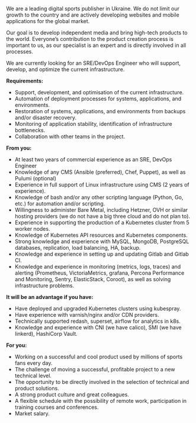 We are a leading digital sports publisher in Ukraine. We do not limit our
growth to the country and are actively developing websites and mobile
applications for the global market.

Our goal is to develop independent media and bring high-tech products to the
world. Everyone’s contribution to the product creation process is important to
us, as our specialist is an expert and is directly involved in all processes.

We are currently looking for an SRE/DevOps Engineer who will support, develop,
and optimize the current infrastructure.

**Requirements:**

  * Support, development, and optimisation of the current infrastructure.
  * Automation of deployment processes for systems, applications, and environments.
  * Restoration of systems, applications, and environments from backups and/or disaster recovery.
  * Monitoring of application stability, identification of infrastructure bottlenecks.
  * Collaboration with other teams in the project.

**From you:**

  * At least two years of commercial experience as an SRE, DevOps Engineer 
  * Knowledge of any CMS (Ansible (preferred), Chef, Puppet), as well as Pulumi (optional)
  * Experience in full support of Linux infrastructure using CMS (2 years of experience).
  * Knowledge of bash and/or any other scripting language (Python, Go, etc.) for automation and/or scripting. 
  * Willingness to administer Bare Metal, including Hetzner, OVH or similar hosting providers (we do not have a big three cloud and do not plan to).
  * Experience in supporting the production of a Kubernetes cluster from 5 worker nodes.
  * Knowledge of Kubernetes API resources and Kubernetes components. 
  * Strong knowledge and experience with MySQL, MongoDB, PostgreSQL databases, replication, load balancing, HA, backup.
  * Knowledge and experience in setting up and updating Gitlab and Gitlab CI.
  * Knowledge and experience in monitoring (metrics, logs, traces) and alerting (Prometheus, VictoriaMetrics, grafana, Percona Performance and Monitoring, Sentry, ElasticStack, Coroot), as well as solving infrastructure problems.

**It will be an advantage if you have:**

  * Have deployed and upgraded Kubernetes clusters using kubespray. 
  * Have experience with varnish/nginx and/or CDN providers.
  * Technically supported redash, superset, airflow for analytics in k8s.
  * Knowledge and experience with CNI (we have calico), SMI (we have linkerd), HashiCorp Vault.

**For you:**

  * Working on a successful and cool product used by millions of sports fans every day.
  * The challenge of moving a successful, profitable project to a new technical level.
  * The opportunity to be directly involved in the selection of technical and product solutions.
  * A strong product culture and great colleagues.
  * A flexible schedule with the possibility of remote work, participation in training courses and conferences.
  * Market salary.